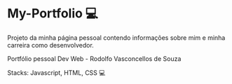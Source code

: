 # My-Portfolio 💻
Projeto da minha página pessoal contendo informações sobre mim e minha carreira como desenvolvedor.

Portfólio pessoal Dev Web - Rodolfo Vasconcellos de Souza

Stacks: Javascript, HTML, CSS
💻
